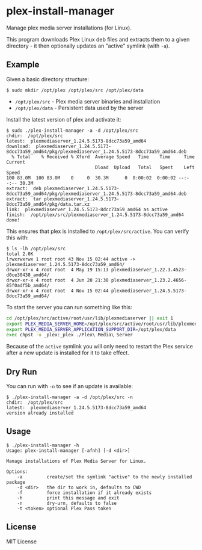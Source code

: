 plex-install-manager
====================

Manage plex media server installations (for Linux).

This program downloads Plex Linux deb files and extracts them to a given
directory - it then optionally updates an "active" symlink (with `-a`).

Example
-------

Given a basic directory structure:

    $ sudo mkdir /opt/plex /opt/plex/src /opt/plex/data

- `/opt/plex/src` - Plex media server binaries and installation
- `/opt/plex/data` - Persistent data used by the server

Install the latest version of plex and activate it:

    $ sudo ./plex-install-manager -a -d /opt/plex/src
    chdir:  /opt/plex/src
    latest:  plexmediaserver_1.24.5.5173-8dcc73a59_amd64
    download:  plexmediaserver_1.24.5.5173-8dcc73a59_amd64/pkg/plexmediaserver_1.24.5.5173-8dcc73a59_amd64.deb
      % Total    % Received % Xferd  Average Speed   Time    Time     Time  Current
                                     Dload  Upload   Total   Spent    Left  Speed
    100 83.0M  100 83.0M    0     0  30.3M      0  0:00:02  0:00:02 --:--:-- 30.3M
    extract:  deb plexmediaserver_1.24.5.5173-8dcc73a59_amd64/pkg/plexmediaserver_1.24.5.5173-8dcc73a59_amd64.deb
    extract:  tar plexmediaserver_1.24.5.5173-8dcc73a59_amd64/pkg/data.tar.xz
    link:  plexmediaserver_1.24.5.5173-8dcc73a59_amd64 as active
    finish:  /opt/plex/src/plexmediaserver_1.24.5.5173-8dcc73a59_amd64
    done!

This ensures that plex is installed to `/opt/plex/src/active`.  You can verify
this with:

    $ ls -lh /opt/plex/src
    total 2.0K
    lrwxrwxrwx 1 root root 43 Nov 15 02:44 active -> plexmediaserver_1.24.5.5173-8dcc73a59_amd64/
    drwxr-xr-x 4 root root  4 May 19 15:13 plexmediaserver_1.22.3.4523-d0ce30438_amd64/
    drwxr-xr-x 4 root root  4 Jun 20 21:30 plexmediaserver_1.23.2.4656-85f0adf5b_amd64/
    drwxr-xr-x 4 root root  4 Nov 15 02:44 plexmediaserver_1.24.5.5173-8dcc73a59_amd64/

To start the server you can run something like this:

``` bash
cd /opt/plex/src/active/root/usr/lib/plexmediaserver || exit 1
export PLEX_MEDIA_SERVER_HOME=/opt/plex/src/active/root/usr/lib/plexmediaserver
export PLEX_MEDIA_SERVER_APPLICATION_SUPPORT_DIR=/opt/plex/data
exec chpst -u _plex:_plex ./Plex\ Media\ Server
```

Because of the `active` symlink you will only need to restart the Plex service
after a new update is installed for it to take effect.

Dry Run
-------

You can run with `-n` to see if an update is available:

    $ ./plex-install-manager -a -d /opt/plex/src -n
    chdir:  /opt/plex/src
    latest:  plexmediaserver_1.24.5.5173-8dcc73a59_amd64
    version already installed

Usage
-----

    $ ./plex-install-manager -h
    Usage: plex-install-manager [-afnh] [-d <dir>]

    Manage installations of Plex Media Server for Linux.

    Options:
        -a         create/set the symlink "active" to the newly installed package
        -d <dir>   the dir to work in, defaults to CWD
        -f         force installation if it already exists
        -h         print this message and exit
        -n         dry-urn, defaults to false
        -t <token> optional Plex Pass token

License
-------

MIT License
